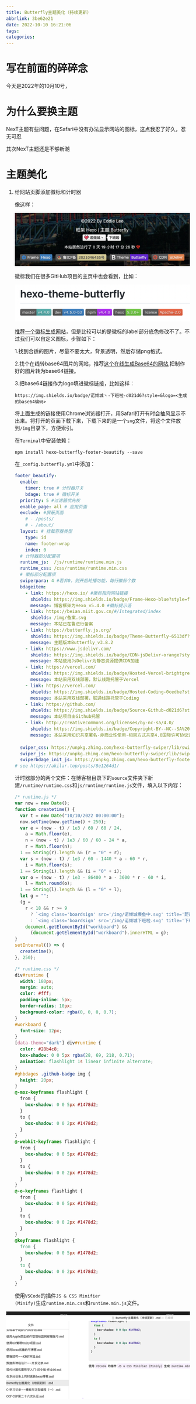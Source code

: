 ```yaml
---
title: Butterfly主题美化（持续更新）
abbrlink: 3be62e21
date: 2022-10-10 16:21:06
tags:
categories:
---
```


# 写在前面的碎碎念

今天是2022年的10月10号，



# 为什么要换主题

NexT主题有些问题，在Safari中没有办法显示网站的图标，这点我忍了好久，忍无可忍

其次NexT主题还是不够新潮



# 主题美化

1. 给网站页脚添加徽标和计时器

   像这样：

   ![](Butterfly主题美化（持续更新）/image-20221010191820950.png)

   徽标我们在很多GitHub项目的主页中也会看到，比如：

   ![](Butterfly主题美化（持续更新）/image-20221010164514318.png)

   [推荐一个徽标生成网站](https://shields.io/)，但是比较可以的是徽标的label部分底色修改不了。不过我们可以自定义图标，步骤如下：

   1.找到合适的图片，尽量不要太大，背景透明，然后存储png格式。

   2.找个在线转base64图片的网站，推荐[这个在线生成Base64的网站](https://tool.chinaz.com/tools/imgtobase),把制作好的图片转为base64链接。

   3.把base64链接作为logo填进徽标链接，比如这样：

    ```url
   https://img.shields.io/badge/诺倾城丶-下班啦-d021d6?style=&logo=<生成的base64编码>
    ```
   
   将上面生成的链接使用Chrome浏览器打开，用Safari打开有时会抽风显示不出来。将打开的页面下载下来，下载下来的是一个<code>svg</code>文件，将这个文件放到<code>/img</code>目录下，方便索引。

   在<code>Terminal</code>中安装依赖：
   
   ```shell
   npm install hexo-butterfly-footer-beautify --save
   ```

   在<code>_config.butterfly.yml</code>中添加：
   
   ```yaml
   footer_beautify:
     enable:
       timer: true # 计时器开关
       bdage: true # 徽标开关
     priority: 5 #过滤器优先权
     enable_page: all # 应用页面
     exclude: #屏蔽页面
       # - /posts/
       # - /about/
     layout: # 挂载容器类型
       type: id
       name: footer-wrap
       index: 0
     # 计时器部分配置项
     runtime_js:  /js/runtime/runtime.min.js
     runtime_css: /css/runtime/runtime.min.css
     # 徽标部分配置项
     swiperpara: 4 #若非0，则开启轮播功能，每行徽标个数
     bdageitem:
       - link: https://hexo.io/ #徽标指向网站链接
         shields: https://img.shields.io/badge/Frame-Hexo-blue?style=flat&logo=hexo #徽标API
         message: 博客框架为Hexo_v5.4.0 #徽标提示语
       - link: https://beian.miit.gov.cn/#/Integrated/index
         shields: /img/备案.svg
         message: 本站已在鲁进行备案
       - link: https://butterfly.js.org/
         shields: https://img.shields.io/badge/Theme-Butterfly-6513df?style=flat&logo=bitdefender
         message: 主题版本Butterfly_v3.8.2
       - link: https://www.jsdelivr.com/
         shields: https://img.shields.io/badge/CDN-jsDelivr-orange?style=flat&logo=jsDelivr
         message: 本站使用JsDelivr为静态资源提供CDN加速
       - link: https://vercel.com/
         shields: https://img.shields.io/badge/Hosted-Vercel-brightgreen?style=flat&logo=Vercel
         message: 本站采用双线部署，默认线路托管于Vercel
       - link: https://vercel.com/
         shields: https://img.shields.io/badge/Hosted-Coding-0cedbe?style=flat&logo=Codio
         message: 本站采用双线部署，联通线路托管于Coding
       - link: https://github.com/
         shields: https://img.shields.io/badge/Source-Github-d021d6?style=flat&logo=GitHub
         message: 本站项目由Github托管
       - link: http://creativecommons.org/licenses/by-nc-sa/4.0/
         shields: https://img.shields.io/badge/Copyright-BY--NC--SA%204.0-d42328?style=flat&logo=Claris
         message: 本站采用知识共享署名-非商业性使用-相同方式共享4.0国际许可协议进行许可
       
     swiper_css: https://unpkg.zhimg.com/hexo-butterfly-swiper/lib/swiper.min.css
     swiper_js: https://unpkg.zhimg.com/hexo-butterfly-swiper/lib/swiper.min.js
     swiperbdage_init_js: https://unpkg.zhimg.com/hexo-butterfly-footer-beautify/lib/swiperbdage_init.min.js
   # see https://akilar.top/posts/8e1264d1/
   ```
   
   计时器部分的两个文件：在博客根目录下的<code>source</code>文件夹下新建<code>/runtime/runtime.css</code>和<code>js/runtime/runtime.js</code>文件，填入以下内容：
   
   ```javascript
   /* runtime.js */
   var now = new Date();
   function createtime() {
     var t = new Date("10/10/2022 00:00:00");
     now.setTime(now.getTime() + 250);
     var e = (now - t) / 1e3 / 60 / 60 / 24,
       a = Math.floor(e),
       n = (now - t) / 1e3 / 60 / 60 - 24 * a,
       r = Math.floor(n);
     1 == String(r).length && (r = "0" + r);
     var s = (now - t) / 1e3 / 60 - 1440 * a - 60 * r,
       i = Math.floor(s);
     1 == String(i).length && (i = "0" + i);
     var o = (now - t) / 1e3 - 86400 * a - 3600 * r - 60 * i,
       l = Math.round(o);
     1 == String(l).length && (l = "0" + l);
     let g = "";
     (g =
       r < 18 && r >= 9
         ? `<img class='boardsign' src='/img/诺倾城摸鱼中.svg' title='距离月入25k也就还差一个大佬带我~'><span class='textTip'> <br> 本站居然运行了 ${a} 天</span><span id='runtime'> ${r} 小时 ${i} 分 ${l} 秒 </span> <i class='fas fa-heartbeat' style='color:red'></i>`
         : `<img class='boardsign' src='/img/诺倾城下班啦.svg' title='下班了就该开开心心的玩耍，嘿嘿~'><span class='textTip'> <br> 本站居然运行了 ${a} 天</span><span id='runtime'> ${r} 小时 ${i} 分 ${l} 秒 </span> <i class='fas fa-heartbeat' style='color:red'></i>`),
       document.getElementById("workboard") &&
         (document.getElementById("workboard").innerHTML = g);
   }
   setInterval(() => {
     createtime();
   }, 250);
   
   ```
   
   ```css
   /* runtime.css */
   div#runtime {
     width: 180px;
     margin: auto;
     color: #fff;
     padding-inline: 5px;
     border-radius: 10px;
     background-color: rgba(0, 0, 0, 0.7);
   }
   #workboard {
     font-size: 12px;
   }
   [data-theme="dark"] div#runtime {
     color: #28b4c8;
     box-shadow: 0 0 5px rgba(28, 69, 218, 0.71);
     animation: flashlight 1s linear infinite alternate;
   }
   #ghbdages .github-badge img {
     height: 20px;
   }
   @-moz-keyframes flashlight {
     from {
       box-shadow: 0 0 5px #1478d2;
     }
     to {
       box-shadow: 0 0 2px #1478d2;
     }
   }
   @-webkit-keyframes flashlight {
     from {
       box-shadow: 0 0 5px #1478d2;
     }
     to {
       box-shadow: 0 0 2px #1478d2;
     }
   }
   @-o-keyframes flashlight {
     from {
       box-shadow: 0 0 5px #1478d2;
     }
     to {
       box-shadow: 0 0 2px #1478d2;
     }
   }
   @keyframes flashlight {
     from {
       box-shadow: 0 0 5px #1478d2;
     }
     to {
       box-shadow: 0 0 2px #1478d2;
     }
   }
   
   ```
   
   使用<code>VSCode</code>的插件<code>JS & CSS Minifier (Minify)</code>生成<code>runtime.min.css</code>和<code>runtime.min.js</code>文件。
   
   

  

   

![image-20221214023247070](Butterfly主题美化（持续更新）/image-20221214023247070.png)
